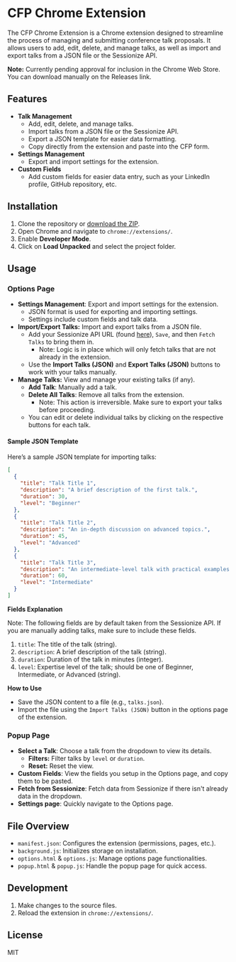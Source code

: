 # CFP Chrome Extension

The CFP Chrome Extension is a Chrome extension designed to streamline the process of managing and submitting conference talk proposals. It allows users to add, edit, delete, and manage talks, as well as import and export talks from a JSON file or the Sessionize API.

**Note:** Currently pending approval for inclusion in the Chrome Web Store. You can download manually on the Releases link.

## Features

- **Talk Management**
  - Add, edit, delete, and manage talks.
  - Import talks from a JSON file or the Sessionize API.
  - Export a JSON template for easier data formatting.
  - Copy directly from the extension and paste into the CFP form.
- **Settings Management**
  - Export and import settings for the extension.
- **Custom Fields**
  - Add custom fields for easier data entry, such as your LinkedIn profile, GitHub repository, etc.

## Installation

1. Clone the repository or [download the ZIP](https://github.com/jerdog/cfp-chrome-extension/archive/refs/heads/main.zip).
2. Open Chrome and navigate to `chrome://extensions/`.
3. Enable **Developer Mode**.
4. Click on **Load Unpacked** and select the project folder.

## Usage
### Options Page

- **Settings Management**: Export and import settings for the extension.
  - JSON format is used for exporting and importing settings.
  - Settings include custom fields and talk data.
- **Import/Export Talks:** Import and export talks from a JSON file.
  - Add your Sessionize API URL (found <a href="https://sessionize.com/app/speaker/embed" target="_blank">here</a>), `Save`, and then `Fetch Talks` to bring them in.
    - Note: Logic is in place which will only fetch talks that are not already in the extension.
  - Use the **Import Talks (JSON)** and **Export Talks (JSON)** buttons to work with your talks manually.
- **Manage Talks:** View and manage your existing talks (if any).
  - **Add Talk**: Manually add a talk.
  - **Delete All Talks**: Remove all talks from the extension.
    - Note: This action is irreversible. Make sure to export your talks before proceeding.
  - You can edit or delete individual talks by clicking on the respective buttons for each talk.

#### Sample JSON Template

Here’s a sample JSON template for importing talks:

```json
[
  {
    "title": "Talk Title 1",
    "description": "A brief description of the first talk.",
    "duration": 30,
    "level": "Beginner"
  },
  {
    "title": "Talk Title 2",
    "description": "An in-depth discussion on advanced topics.",
    "duration": 45,
    "level": "Advanced"
  },
  {
    "title": "Talk Title 3",
    "description": "An intermediate-level talk with practical examples.",
    "duration": 60,
    "level": "Intermediate"
  }
]
```

**Fields Explanation**

Note: The following fields are by default taken from the Sessionize API. If you are manually adding talks, make sure to include these fields.

1. `title`: The title of the talk (string).
2. `description`: A brief description of the talk (string).
3. `duration`: Duration of the talk in minutes (integer).
4. `level`: Expertise level of the talk; should be one of Beginner, Intermediate, or Advanced (string).

**How to Use**

* Save the JSON content to a file (e.g., `talks.json`).
* Import the file using the `Import Talks (JSON)` button in the options page of the extension.

### Popup Page

- **Select a Talk**: Choose a talk from the dropdown to view its details.
  - **Filters:** Filter talks by `level` or `duration`.
  - **Reset:** Reset the view.
- **Custom Fields**: View the fields you setup in the Options page, and copy them to be pasted.
- **Fetch from Sessionize**: Fetch data from Sessionize if there isn't already data in the dropdown.
- **Settings page**: Quickly navigate to the Options page.

## File Overview

- `manifest.json`: Configures the extension (permissions, pages, etc.).
- `background.js`: Initializes storage on installation.
- `options.html` & `options.js`: Manage options page functionalities.
- `popup.html` & `popup.js`: Handle the popup page for quick access.

## Development

1. Make changes to the source files.
2. Reload the extension in `chrome://extensions/`.

## License

MIT
